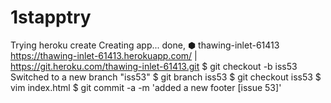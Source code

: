# 1stapptry
Trying
heroku create
Creating app... done, ⬢ thawing-inlet-61413
https://thawing-inlet-61413.herokuapp.com/ | https://git.heroku.com/thawing-inlet-61413.git
$ git checkout -b iss53
Switched to a new branch "iss53"
$ git branch iss53
$ git checkout iss53
$ vim index.html
$ git commit -a -m 'added a new footer [issue 53]'
